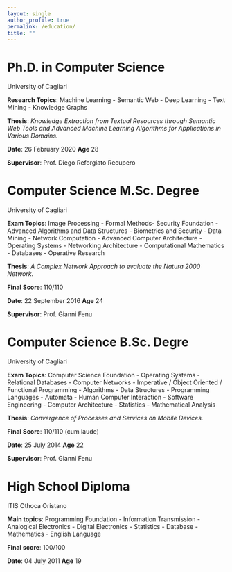 ```yaml
---
layout: single
author_profile: true
permalink: /education/
title: ""
---
```


Ph.D. in Computer Science
======
University of Cagliari

**Research Topics**: Machine Learning - Semantic Web - Deep Learning - Text Mining - Knowledge Graphs

**Thesis**: *Knowledge Extraction from Textual Resources through Semantic Web Tools and Advanced Machine Learning Algorithms for Applications in Various Domains.*

**Date**: 26 February 2020 **Age** 28

**Supervisor**: Prof. Diego Reforgiato Recupero


Computer Science M.Sc. Degree
======
University of Cagliari

**Exam Topics**: Image Processing - Formal Methods- Security Foundation - Advanced Algorithms and Data Structures - Biometrics and Security - Data Mining - Network Computation - Advanced Computer Architecture - Operating Systems - Networking Architecture - Computational Mathematics - Databases - Operative Research

**Thesis**: *A Complex Network Approach to evaluate the Natura 2000 Network.* 

**Final Score**: 110/110 

**Date**: 22 September 2016 **Age** 24

**Supervisor**: Prof. Gianni Fenu 


Computer Science B.Sc. Degre
======
University of Cagliari 

**Exam Topics**: Computer Science Foundation - Operating Systems - Relational Databases - Computer Networks - Imperative / Object Oriented / Functional Programming - Algorithms - Data Structures - Programming Languages - Automata - Human Computer Interaction - Software Engineering - Computer Architecture - Statistics - Mathematical Analysis

**Thesis**: *Convergence of Processes and Services on Mobile Devices.*

**Final Score**: 110/110 (cum laude) 

**Date**: 25 July 2014 **Age** 22 

**Supervisor**: Prof. Gianni Fenu


High School Diploma
======
ITIS Othoca Oristano

**Main topics**: Programming Foundation - Information Transmission - Analogical Electronics - Digital Electronics - Statistics - Database - Mathematics - English Language

**Final score**: 100/100  

**Date**: 04 July 2011 **Age** 19

